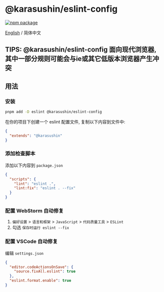 # @karasushin/eslint-config

[![npm package](https://img.shields.io/npm/v/@karasushin/eslint-config.svg)](https://www.npmjs.com/package/@karasushin/eslint-config)

[English](./README.md) / 简体中文

**TIPS: @karasushin/eslint-config 面向现代浏览器, 其中一部分规则可能会与ie或其它低版本浏览器产生冲突** 
---

## 用法

### 安装

```bash
pnpm add -D eslint @karasushin/eslint-config
```

在你的项目下创建一个 eslint 配置文件, 复制以下内容到文件中:

```json
{
  "extends": "@karasushin"
}
```

### 添加检查脚本

添加以下内容到 `package.json`
```json
{
  "scripts": {
    "lint": "eslint .",
    "lint:fix": "eslint . --fix"
  }
}
```

### 配置 WebStorm 自动修复
1. `偏好设置` > `语言和框架` > `JavaScript` > `代码质量工具` > `ESLint`
2. 勾选 `保存时运行 eslint --fix`

### 配置 VSCode 自动修复
编辑 `settings.json`
```json
{
  "editor.codeActionsOnSave": {
    "source.fixAll.eslint": true
  },
  "eslint.format.enable": true
}
```

